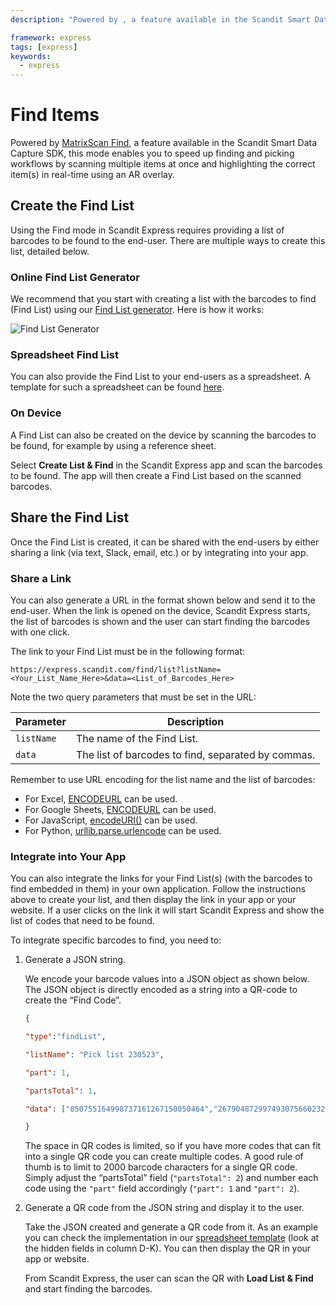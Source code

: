 ```yaml
---
description: "Powered by , a feature available in the Scandit Smart Data Capture SDK, this mode enables you to speed up finding and picking workflows by scanning multiple items at once and highlighting the correct item(s) in real-time using an AR overlay.                                                           "

framework: express
tags: [express]
keywords:
  - express
---
```


# Find Items

Powered by [MatrixScan Find](https://www.scandit.com/products/matrixscan-find/), a feature available in the Scandit Smart Data Capture SDK, this mode enables you to speed up finding and picking workflows by scanning multiple items at once and highlighting the correct item(s) in real-time using an AR overlay.

## Create the Find List

Using the Find mode in Scandit Express requires providing a list of barcodes to be found to the end-user. There are multiple ways to create this list, detailed below.

### Online Find List Generator

We recommend that you start with creating a list with the barcodes to find (Find List) using our [Find List generator](https://express.scandit.com/find/list/generator/). Here is how it works:

![Find List Generator](/img/express/find-list-generator.png)

### Spreadsheet Find List

You can also provide the Find List to your end-users as a spreadsheet. A template for such a spreadsheet can be found [here](https://docs.google.com/spreadsheets/d/1Aj0lDEaS6Kh3-8rWlxPOdnuoYcpzXH5OH4SsmvGIyaE/edit#gid=1367552303).

### On Device

A Find List can also be created on the device by scanning the barcodes to be found, for example by using a reference sheet.

Select **Create List & Find** in the Scandit Express app and scan the barcodes to be found. The app will then create a Find List based on the scanned barcodes.

## Share the Find List

Once the Find List is created, it can be shared with the end-users by either sharing a link (via text, Slack, email, etc.) or by integrating into your app.

### Share a Link

You can also generate a URL in the format shown below and send it to the end-user. When the link is opened on the device, Scandit Express starts, the list of barcodes is shown and the user can start finding the barcodes with one click.

The link to your Find List must be in the following format:

```http
https://express.scandit.com/find/list?listName=<Your_List_Name_Here>&data=<List_of_Barcodes_Here>
``` 

Note the two query parameters that must be set in the URL:

| Parameter | Description |
| --- | --- |
| `listName` | The name of the Find List. |
| `data` | The list of barcodes to find, separated by commas. |


Remember to use URL encoding for the list name and the list of barcodes:

- For Excel, [ENCODEURL](https://support.microsoft.com/en-au/office/encodeurl-function-07c7fb90-7c60-4bff-8687-fac50fe33d0e) can be used.
- For Google Sheets, [ENCODEURL](https://support.google.com/docs/answer/9199778?hl=en) can be used.
- For JavaScript, [encodeURI()](https://developer.mozilla.org/en-US/docs/Web/JavaScript/Reference/Global_Objects/encodeURI) can be used.
- For Python, [urllib.parse.urlencode](https://docs.python.org/3/library/urllib.parse.html#urllib.parse.urlencode) can be used.

### Integrate into Your App

You can also integrate the links for your Find List(s) (with the barcodes to find embedded in them) in your own application. Follow the instructions above to create your list, and then display the link in your app or your website. If a user clicks on the link it will start Scandit Express and show the list of codes that need to be found.

 To integrate specific barcodes to find, you need to:

1. Generate a JSON string.

    We encode your barcode values into a JSON object as shown below. The JSON object is directly encoded as a string into a QR-code to create the “Find Code”.

    ```json
    {

    "type":"findList", 

    "listName": "Pick list 230523", 

    "part": 1, 

    "partsTotal": 1, 

    "data": ["050755164998737161267150050464","267904872997493075660232174005","003599442103692589922600168806","794304938682592584917910934794","067998913805565298544505960433","429412684815666169331665683721","629486918747410911816814820923","918501883962214718784809774935","771678071143373996836361503435","535726211992040548851819865224"] 

    }
    ```

    The space in QR codes is limited, so if you have more codes that can fit into a single QR code you can create multiple codes. A good rule of thumb is to limit to 2000 barcode characters for a single QR code. Simply adjust the “partsTotal” field (`"partsTotal": 2`) and number each code using the `"part"` field accordingly (`"part": 1` and `"part": 2`).

2. Generate a QR code from the JSON string and display it to the user.

    Take the JSON created and generate a QR code from it. As an example you can check the implementation in our [spreadsheet template](https://docs.google.com/spreadsheets/d/1Aj0lDEaS6Kh3-8rWlxPOdnuoYcpzXH5OH4SsmvGIyaE/edit#gid=1367552303) (look at the hidden fields in column D-K). You can then display the QR in your app or website.
    
    From Scandit Express, the user can scan the QR with **Load List & Find** and start finding the barcodes.